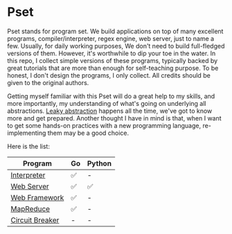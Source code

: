 # Pset

Pset stands for program set. We build applications on top of many excellent programs, compiler/interpreter, regex engine, web server, just to name a few. Usually, for daily working purposes, We don't need to build full-fledged versions of them. However, it's worthwhile to dip your toe in the water. In this repo, I collect simple versions of these programs,
typically backed by great tutorials that are more than enough for self-teaching purpose. To be honest, I don't design the programs, I only collect. All credits should be given to the original authors.

Getting myself familiar with this Pset will do a great help to my skills, and more importantly, my understanding of what's going on underlying all abstractions. [Leaky abstraction](https://www.joelonsoftware.com/2002/11/11/the-law-of-leaky-abstractions/) happens all the time, we've got to know more and get prepared. Another thought I have in mind is that, when I want to get some hands-on practices with a new programming language, re-implementing them may be a good choice.

Here is the list:

| Program                              | Go  | Python |
|--------------------------------------|-----|--------|
| [Interpreter](./interpreter)         | ✅   | -      |
| [Web Server](./web-server)           | ✅   | ✅      |
| [Web Framework](./web-framework)     | ✅   | -      |
| [MapReduce](./map-reduce)            | ✅   | -      |
| [Circuit Breaker](./circuit-breaker) | -   | -      | 
